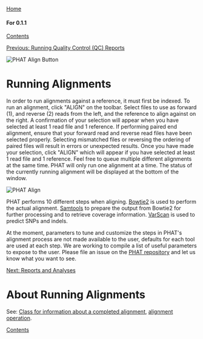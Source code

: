 [Home](https://chgibb.github.io/PHATDocs/)

#### For 0.1.1
[Contents](https://chgibb.github.io/PHATDocs/docs/releases/0.1.1/home)

[Previous: Running Quality Control (QC) Reports](https://chgibb.github.io/PHATDocs/docs/releases/0.1.1/QCReports)

![PHAT Align Button](https://chgibb.github.io//PHATDocs/docs/releases/0.1.1/AlignButton.png)

# Running Alignments
In order to run alignments against a reference, it must first be indexed. To run an alignment, click "ALIGN" on the toolbar. Select files to use as forward (1), and reverse (2) reads from the left, and the reference to align against on the right. A confirmation of your selection will appear when you have selected at least 1 read file and 1 reference. If performing paired end alignment, ensure that your forward read and reverse read files have been selected properly. Selecting mismatched files or reversing the ordering of paired files will result in errors or unexpected results. Once you have made your selection, click "ALIGN" which will appear if you have selected at least 1 read file and 1 reference. Feel free to queue multiple different alignments at the same time. PHAT will only run one alignment at a time. The status of the currently running alignment will be displayed at the bottom of the window.

![PHAT Align](https://chgibb.github.io//PHATDocs/docs/releases/0.1.1/AlignSelected.png)

PHAT performs 10 different steps when aligning. [Bowtie2](http://bowtie-bio.sourceforge.net/bowtie2/index.shtml) is used to perform the actual alignment. [Samtools](http://www.htslib.org/doc/samtools.html) to prepare the output from Bowtie2 for further processing and to retrieve coverage information. [VarScan](http://dkoboldt.github.io/varscan/) is used to predict SNPs and indels.

At the moment, parameters to tune and customize the steps in PHAT's alignment process are not made available to the user, defaults for each tool are used at each step. We are working to compile a list of useful parameters to expose to the user. Please file an issue on the [PHAT repository](https://github.com/chgibb/PHAT) and let us know what you want to see.

[Next: Reports and Analyses](https://chgibb.github.io/PHATDocs/docs/releases/0.1.1/reportsAndAnalyses)

# About Running Alignments
See: [Class for information about a completed alignment](https://github.com/chgibb/PHAT/blob/0.1.1/src/req/alignData.ts), [alignment operation](https://github.com/chgibb/PHAT/blob/0.1.1/src/req/operations/RunAlignment.ts).

[Contents](https://chgibb.github.io/PHATDocs/docs/releases/0.1.1/home)
